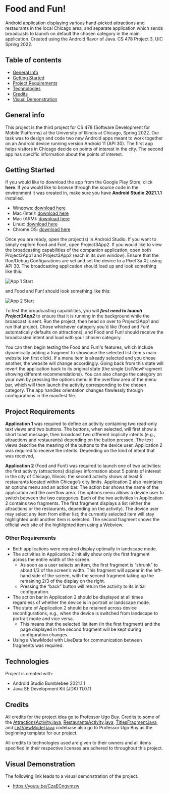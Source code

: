 # Food and Fun!
Android application displaying various hand-picked attractions and restaurants in the local Chicago area, and separate application which sends broadcasts to launch on default the chosen category in the main application. Created using the Android flavor of Java. CS 478 Project 3, UIC Spring 2022.

## Table of contents
* [General Info](#general-info)
* [Getting Started](#getting-started)
* [Project Requirements](#project-requirements)
* [Technologies](#technologies)
* [Credits](#credits)
* [Visual Demonstration](#visual-demonstration)

## General info
This project is the third project for CS 478 (Software Development for Mobile Platforms) at the University of Illinois at Chicago, Spring 2022. Our task was to design and code two new Android apps meant to work together on an Android device running version Android 11 (API 30). The first app helps visitors in Chicago decide on points of interest in the city. The second app has specific information about the points of interest. 

## Getting Started
If you would like to download the app from the Google Play Store, click **here**. If you would like to browse through the source code in the environment it was created in, make sure you have **Android Studio 2021.1.1** installed.
* Windows: [download here](https://redirector.gvt1.com/edgedl/android/studio/install/2021.1.1.20/android-studio-2021.1.1.20-windows.exe)
* Mac (Intel): [download here](https://redirector.gvt1.com/edgedl/android/studio/install/2021.1.1.20/android-studio-2021.1.1.20-mac.dmg)
* Mac (ARM): [download here](https://redirector.gvt1.com/edgedl/android/studio/install/2021.1.1.20/android-studio-2021.1.1.20-mac_arm.dmg)
* Linux: [download here](https://redirector.gvt1.com/edgedl/android/studio/ide-zips/2021.1.1.20/android-studio-2021.1.1.20-linux.tar.gz)
* Chrome OS: [download here](https://redirector.gvt1.com/edgedl/android/studio/install/2021.1.1.20/android-studio-2021.1.1.20-cros.deb)

Once you are ready, open the project(s) in Android Studio. If you want to simply explore Food and Fun!, open Project3App2. If you would like to view the broadcasting capabilities of the companion application, open both Project3App1 and Project3App2 (each in its own window). Ensure that the Run/Debug Configurations are set and set the device to a Pixel 3a XL using API 30. The broadcasting application should load up and look something like this:

![App 1 Start](images/app1start.png)

and Food and Fun! should look something like this:

![App 2 Start](images/app2start.png)


To test the broadcasting capabilities, you will ***first need to launch Project3App2*** to ensure that it is running in the background while the broadcast is sent. Run the project, then head on over to Project3App1 and run that project. Chose whichever category you'd like (Food and Fun! automatically defaults on attractions), and Food and Fun! should receive the broadcasted intent and load with your chosen category. 

You can then begin testing the Food and Fun!'s features, which include dynamically adding a fragment to showcase the selected list item's main website (on first click). If a menu item is already selected and you chose another, the website will change accordingly. Going back from this state will revert the application back to its original state (the single ListViewFragment showing different recommendations). You can also change the category on your own by pressing the options menu in the overflow area of the menu bar, which will then launch the activity corresponding to the chosen category. The app handles orientation changes flawlessly through configurations in the manifest file. 

## Project Requirements
**Application 1** was required to define an activity containing two read-only text views and two buttons. The buttons, when selected, will first show a short toast message, then broadcast two different implicity intents (e.g., attractions and restaurants) depending on the button pressed. The text views describe the meaning of the buttons to the device user. Application 2 was required to receive the intents. Depending on the kind of intent that was received, 

**Application 2** (Food and Fun!) was required to launch one of two activities: the first activity (attractions) displays information about 5 points of interest in the city of Chicago, Illinois; the second activity shows at least 5 restaurants located within Chicago’s city limits. Application 2 also maintains an options menu and an action bar. The action bar shows the name of the application and the overflow area. The options menu allows a device user to switch between the two categories. Each of the two activities in Application 2 contains two fragments. The first fragment displays a list (either the attractions or the restaurants, depending on the activity). The device user may select any item from either list; the currently selected item will stay highlighted until another item is selected. The second fragment shows the official web site of the highlighted item using a Webview.

### Other Requirements ###
* Both applications were required display optimally in landscape mode. 
* The activities in Application 2 initially show only the first fragment across the entire width of the screen. 
    * As soon as a user selects an item, the first fragment is “shrunk” to about 1/3 of the screen’s width. This fragment will appear in the left-hand side of the screen, with the second fragment taking up the remaining 2/3 of the display on the right. 
    * Pressing the “back” button will return the activity to its initial configuration. 
* The action bar in Application 2 should be displayed at all times regardless of whether the device is in portrait or landscape mode.
* The state of Application 2 should be retained across device reconfigurations, e.g., when the device is switched from landscape to portrait mode and vice versa. 
    * This means that the selected list item (in the first fragment) and the page displayed in the second fragment will be kept during configuration changes.
* Using a ViewModel with LiveData for communication between fragments was required.
    
## Technologies
Project is created with:
* Android Studio Bumblebee 2021.1.1
* Java SE Development Kit (JDK) 11.0.11

## Credits
All credits for the project idea go to Professor Ugo Buy. Credits to some of the [AttractionsActivity.java](Project3App2/app/src/main/java/com/example/project3app2/AttractionsActivity.java),  [RestaurantsActivity.java](Project3App2/app/src/main/java/com/example/project3app2/RestaurantsActivity.java), [TitlesFragment.java](Project3App2/app/src/main/java/com/example/project3app2/TitlesFragment.java), and  [ListViewModel.java](Project3App2/app/src/main/java/com/example/project3app2/ListViewModel.java) codebase also go to Professor Ugo Buy as the beginning template for our project. 

All credits to technologies used are given to their owners and all items specified in their respective licenses are adhered to throughout this project.  

## Visual Demonstration
The following link leads to a visual demonstration of the project.
* https://youtu.be/CzaECngvmzw
